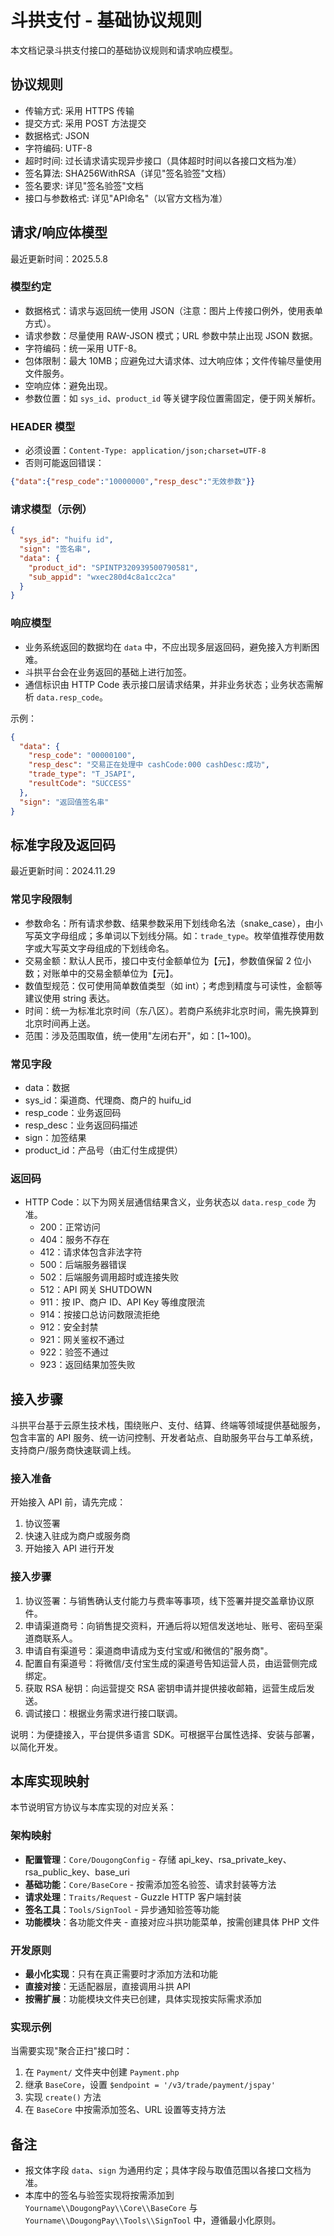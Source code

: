 # 斗拱支付 - 基础协议规则

本文档记录斗拱支付接口的基础协议规则和请求响应模型。

## 协议规则

- 传输方式: 采用 HTTPS 传输
- 提交方式: 采用 POST 方法提交
- 数据格式: JSON
- 字符编码: UTF-8
- 超时时间: 过长请求请实现异步接口（具体超时时间以各接口文档为准）
- 签名算法: SHA256WithRSA（详见"签名验签"文档）
- 签名要求: 详见"签名验签"文档
- 接口与参数格式: 详见"API命名"（以官方文档为准）

## 请求/响应体模型

最近更新时间：2025.5.8

### 模型约定

- 数据格式：请求与返回统一使用 JSON（注意：图片上传接口例外，使用表单方式）。
- 请求参数：尽量使用 RAW-JSON 模式；URL 参数中禁止出现 JSON 数据。
- 字符编码：统一采用 UTF-8。
- 包体限制：最大 10MB；应避免过大请求体、过大响应体；文件传输尽量使用文件服务。
- 空响应体：避免出现。
- 参数位置：如 `sys_id`、`product_id` 等关键字段位置需固定，便于网关解析。

### HEADER 模型

- 必须设置：`Content-Type: application/json;charset=UTF-8`
- 否则可能返回错误：
```json
{"data":{"resp_code":"10000000","resp_desc":"无效参数"}}
```

### 请求模型（示例）

```json
{
  "sys_id": "huifu id",
  "sign": "签名串",
  "data": {
    "product_id": "SPINTP320939500790581",
    "sub_appid": "wxec280d4c8a1cc2ca"
  }
}
```

### 响应模型

- 业务系统返回的数据均在 `data` 中，不应出现多层返回码，避免接入方判断困难。
- 斗拱平台会在业务返回的基础上进行加签。
- 通信标识由 HTTP Code 表示接口层请求结果，并非业务状态；业务状态需解析 `data.resp_code`。

示例：
```json
{
  "data": {
    "resp_code": "00000100",
    "resp_desc": "交易正在处理中 cashCode:000 cashDesc:成功",
    "trade_type": "T_JSAPI",
    "resultCode": "SUCCESS"
  },
  "sign": "返回值签名串"
}
```

## 标准字段及返回码

最近更新时间：2024.11.29

### 常见字段限制

- 参数命名：所有请求参数、结果参数采用下划线命名法（snake_case），由小写英文字母组成；多单词以下划线分隔。如：`trade_type`。枚举值推荐使用数字或大写英文字母组成的下划线命名。
- 交易金额：默认人民币，接口中支付金额单位为【元】，参数值保留 2 位小数；对账单中的交易金额单位为【元】。
- 数值型规范：仅可使用简单数值类型（如 int）；考虑到精度与可读性，金额等建议使用 string 表达。
- 时间：统一为标准北京时间（东八区）。若商户系统非北京时间，需先换算到北京时间再上送。
- 范围：涉及范围取值，统一使用"左闭右开"，如：[1~100)。

### 常见字段

- data：数据
- sys_id：渠道商、代理商、商户的 huifu_id
- resp_code：业务返回码
- resp_desc：业务返回码描述
- sign：加签结果
- product_id：产品号（由汇付生成提供）

### 返回码

- HTTP Code：以下为网关层通信结果含义，业务状态以 `data.resp_code` 为准。
  - 200：正常访问
  - 404：服务不存在
  - 412：请求体包含非法字符
  - 500：后端服务器错误
  - 502：后端服务调用超时或连接失败
  - 512：API 网关 SHUTDOWN
  - 911：按 IP、商户 ID、API Key 等维度限流
  - 914：按接口总访问数限流拒绝
  - 912：安全封禁
  - 921：网关鉴权不通过
  - 922：验签不通过
  - 923：返回结果加签失败

## 接入步骤

斗拱平台基于云原生技术栈，围绕账户、支付、结算、终端等领域提供基础服务，包含丰富的 API 服务、统一访问控制、开发者站点、自助服务平台与工单系统，支持商户/服务商快速联调上线。

### 接入准备

开始接入 API 前，请先完成：
1) 协议签署
2) 快速入驻成为商户或服务商
3) 开始接入 API 进行开发

### 接入步骤

1) 协议签署：与销售确认支付能力与费率等事项，线下签署并提交盖章协议原件。
2) 申请渠道商号：向销售提交资料，开通后将以短信发送地址、账号、密码至渠道商联系人。
3) 申请自有渠道号：渠道商申请成为支付宝或/和微信的"服务商"。
4) 配置自有渠道号：将微信/支付宝生成的渠道号告知运营人员，由运营侧完成绑定。
5) 获取 RSA 秘钥：向运营提交 RSA 密钥申请并提供接收邮箱，运营生成后发送。
6) 调试接口：根据业务需求进行接口联调。

说明：为便捷接入，平台提供多语言 SDK。可根据平台属性选择、安装与部署，以简化开发。

## 本库实现映射

本节说明官方协议与本库实现的对应关系：

### 架构映射

- **配置管理**：`Core/DougongConfig` - 存储 api_key、rsa_private_key、rsa_public_key、base_uri
- **基础功能**：`Core/BaseCore` - 按需添加签名验签、请求封装等方法
- **请求处理**：`Traits/Request` - Guzzle HTTP 客户端封装
- **签名工具**：`Tools/SignTool` - 异步通知验签等功能
- **功能模块**：各功能文件夹 - 直接对应斗拱功能菜单，按需创建具体 PHP 文件

### 开发原则

- **最小化实现**：只有在真正需要时才添加方法和功能
- **直接对接**：无适配器层，直接调用斗拱 API
- **按需扩展**：功能模块文件夹已创建，具体实现按实际需求添加

### 实现示例

当需要实现"聚合正扫"接口时：
1. 在 `Payment/` 文件夹中创建 `Payment.php`
2. 继承 `BaseCore`，设置 `$endpoint = '/v3/trade/payment/jspay'`
3. 实现 `create()` 方法
4. 在 `BaseCore` 中按需添加签名、URL 设置等支持方法

## 备注

- 报文体字段 `data`、`sign` 为通用约定；具体字段与取值范围以各接口文档为准。
- 本库中的签名与验签实现将按需添加到 `Yourname\\DougongPay\\Core\\BaseCore` 与 `Yourname\\DougongPay\\Tools\\SignTool` 中，遵循最小化原则。